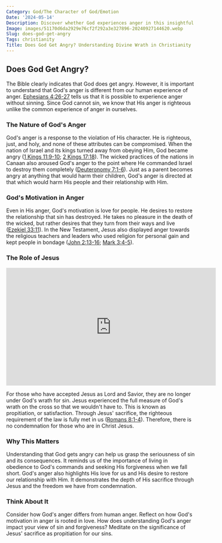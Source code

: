 ```yaml
---
Category: God/The Character of God/Emotion
Date: '2024-05-14'
Description: Discover whether God experiences anger in this insightful article that delves into the concept of divine emotions and reactions. Explore the idea of God's anger and its significance in religious beliefs.
Image: images/51170d6da2929e76cf2f292a3e327896-20240927144620.webp
Slug: does-god-get-angry
Tags: christianity
Title: Does God Get Angry? Understanding Divine Wrath in Christianity
---
```


## Does God Get Angry?

The Bible clearly indicates that God does get angry. However, it is important to understand that God's anger is different from our human experience of anger. [Ephesians 4:26-27](https://www.bibleref.com/Ephesians/4/Ephesians-4-26.html) tells us that it is possible to experience anger without sinning. Since God cannot sin, we know that His anger is righteous unlike the common experience of anger in ourselves.

### The Nature of God's Anger

God's anger is a response to the violation of His character. He is righteous, just, and holy, and none of these attributes can be compromised. When the nation of Israel and its kings turned away from obeying Him, God became angry ([1 Kings 11:9-10](https://www.bibleref.com/1-Kings/11/1-Kings-11-9.html); [2 Kings 17:18](https://www.bibleref.com/2-Kings/17/2-Kings-17-18.html)). The wicked practices of the nations in Canaan also aroused God's anger to the point where He commanded Israel to destroy them completely ([Deuteronomy 7:1-6](https://www.bibleref.com/Deuteronomy/7/Deuteronomy-7-1.html)). Just as a parent becomes angry at anything that would harm their children, God's anger is directed at that which would harm His people and their relationship with Him.

### God's Motivation in Anger

Even in His anger, God's motivation is love for people. He desires to restore the relationship that sin has destroyed. He takes no pleasure in the death of the wicked, but rather desires that they turn from their ways and live ([Ezekiel 33:11](https://www.bibleref.com/Ezekiel/33/Ezekiel-33-11.html)). In the New Testament, Jesus also displayed anger towards the religious teachers and leaders who used religion for personal gain and kept people in bondage ([John 2:13-16](https://www.bibleref.com/John/2/John-2-13.html); [Mark 3:4-5](https://www.bibleref.com/Mark/3/Mark-3-4.html)).

### The Role of Jesus


<iframe width="560" height="315" src="https://www.youtube.com/embed/TeQ1nq_YJD0" frameborder="0" allow="autoplay; encrypted-media" allowfullscreen></iframe>


For those who have accepted Jesus as Lord and Savior, they are no longer under God's wrath for sin. Jesus experienced the full measure of God's wrath on the cross so that we wouldn't have to. This is known as propitiation, or satisfaction. Through Jesus' sacrifice, the righteous requirement of the law is fully met in us ([Romans 8:1-4](https://www.bibleref.com/Romans/8/Romans-8-1.html)). Therefore, there is no condemnation for those who are in Christ Jesus.

### Why This Matters

Understanding that God gets angry can help us grasp the seriousness of sin and its consequences. It reminds us of the importance of living in obedience to God's commands and seeking His forgiveness when we fall short. God's anger also highlights His love for us and His desire to restore our relationship with Him. It demonstrates the depth of His sacrifice through Jesus and the freedom we have from condemnation.

### Think About It

Consider how God's anger differs from human anger. Reflect on how God's motivation in anger is rooted in love. How does understanding God's anger impact your view of sin and forgiveness? Meditate on the significance of Jesus' sacrifice as propitiation for our sins.